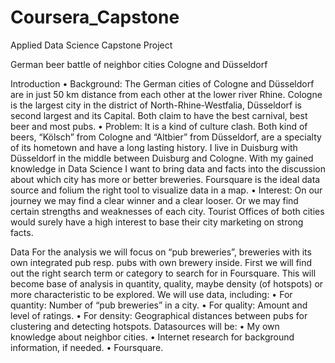 # Coursera_Capstone
Applied Data Science Capstone Project

German beer battle of neighbor cities Cologne and Düsseldorf

Introduction
•	Background:
The German cities of Cologne and Düsseldorf are in just 50 km distance from each other at the lower river Rhine. Cologne is the largest city in the district of North-Rhine-Westfalia, Düsseldorf is second largest and its Capital. Both claim to have the best carnival, best beer and most pubs.
•	Problem:
It is a kind of culture clash. Both kind of beers, “Kölsch” from Cologne and “Altbier” from Düsseldorf, are a specialty of its hometown and have a long lasting history.
I live in Duisburg with Düsseldorf in the middle between Duisburg and Cologne. With my gained knowledge in Data Science I want to bring data and facts into the discussion about which city has more or better breweries. Foursquare is the ideal data source and folium the right tool to visualize data in a map.
•	Interest:
On our journey we may find a clear winner and a clear looser. Or we may find certain strengths and weaknesses of each city. Tourist Offices of both cities would surely have a high interest to base their city marketing on strong facts.

Data
For the analysis we will focus on “pub breweries”, breweries with its own integrated pub resp. pubs with own brewery inside. First we will find out the right search term or category to search for in Foursquare. This will become base of analysis in quantity, quality, maybe density (of hotspots) or more characteristic to be explored.
We will use data, including:
•	For quantity: Number of “pub breweries” in a city.
•	For quality: Amount and level of ratings.
•	For density: Geographical distances between pubs for clustering and detecting hotspots.
Datasources will be:
•	My own knowledge about neighbor cities.
•	Internet research for background information, if needed.
•	Foursquare.
